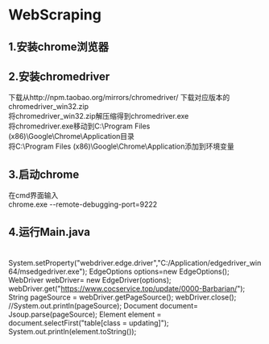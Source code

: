 # WebScraping
## 1.安装chrome浏览器
## 2.安装chromedriver
  下载从http://npm.taobao.org/mirrors/chromedriver/ 下载对应版本的chromedriver_win32.zip  
  将chromedriver_win32.zip解压缩得到chromedriver.exe  
  将chromedriver.exe移动到C:\Program Files (x86)\Google\Chrome\Application目录  
  将C:\Program Files (x86)\Google\Chrome\Application添加到环境变量  
## 3.启动chrome
   在cmd界面输入  
    chrome.exe --remote-debugging-port=9222
## 4.运行Main.java



# 
System.setProperty("webdriver.edge.driver","C:/Application/edgedriver_win64/msedgedriver.exe");
EdgeOptions options=new EdgeOptions();
WebDriver webDriver= new EdgeDriver(options);
webDriver.get("https://www.cocservice.top/update/0000-Barbarian/");
String pageSource = webDriver.getPageSource();
webDriver.close();
//System.out.println(pageSource);
Document document= Jsoup.parse(pageSource);
Element element = document.selectFirst("table[class = updating]");
System.out.println(element.toString());
